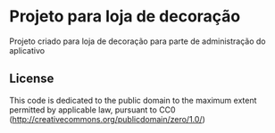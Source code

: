 # Projeto para loja de decoração #
Projeto criado para loja de decoração para parte de administração do aplicativo


License
-------

This code is dedicated to the public domain to the maximum extent permitted by applicable law, pursuant to CC0 (http://creativecommons.org/publicdomain/zero/1.0/)
